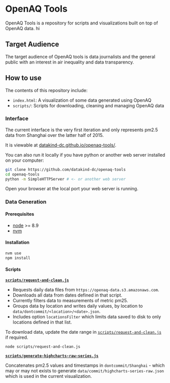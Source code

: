 # OpenAQ Tools

OpenAQ Tools is a repository for scripts and visualizations built on top of OpenAQ data. hi

## Target Audience

The target audience of OpenAQ tools is data journalists and the general public with an interest in air inequality and data transparency.

## How to use

The contents of this repository include:

* `index.html`: A visualization of some data generated using OpenAQ
* `scripts/`: Scripts for downloading, cleaning and managing OpenAQ data

### Interface

The current interface is the very first iteration and only represents pm2.5 data from Shanghai over the latter half of 2015.

It is viewable at [datakind-dc.github.io/openaq-tools/](https://datakind-dc.github.io/openaq-tools/).

You can also run it locally if you have python or another web server installed on your computer:

```bash
git clone https://github.com/datakind-dc/openaq-tools
cd openaq-tools
python -m SimpleHTTPServer # <- or another web server
```

Open your browser at the local port your web server is running.

### Data Generation

#### Prerequisites

* [node](https://nodejs.org/en/) >= 8.9
* [nvm](https://github.com/creationix/nvm)

#### Installation

```bash
nvm use
npm install
```

#### Scripts

**[`scripts/request-and-clean.js`](./scripts/request-and-clean.js)**

* Requests daily data files from `https://openaq-data.s3.amazonaws.com`.
* Downloads all data from dates defined in that script.
* Currently filters data to measurements of metric pm25.
* Groups data by location and writes daily values, by location to `data/dontcommit/<location>/<date>.json`.
* Includes option `locationsFilter` which limits data saved to disk to only locations defined in that list.

To download data, update the date range in [`scripts/request-and-clean.js`](./scripts/request-and-clean.js) if required.

```bash
node scripts/request-and-clean.js
```

**[`scripts/generate-highcharts-raw-series.js`](./scripts/generate-highcharts-raw-series.js)**

Concatenates pm2.5 values and timestamps in `dontcommit/Shanghai` - which may or may not exists to generate `data/commit/highcharts-series-raw.json` which is used in the current visualization.

